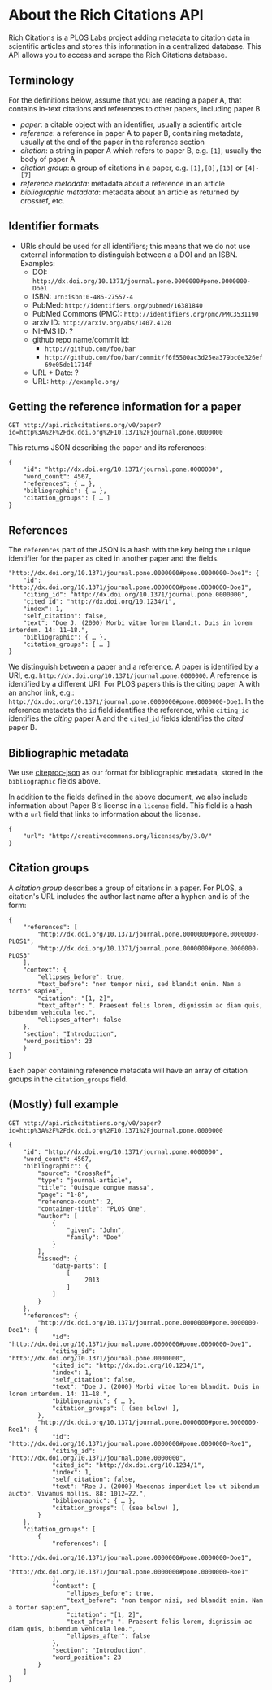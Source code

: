 # About the Rich Citations API
Rich Citations is a PLOS Labs project adding metadata to citation data in scientific articles and stores this information in a centralized database. This API allows you to access and scrape the Rich Citations database.

## Terminology
For the definitions below, assume that you are reading a paper A, that contains in-text citations and references to other papers, including paper B.
- *paper*: a citable object with an identifier, usually a scientific article
- *reference*: a reference in paper A to paper B, containing metadata, usually at the end of the paper in the reference section
- *citation*: a string in paper A which refers to paper B, e.g. `[1]`, usually the body of paper A
- *citation group*: a group of citations in a paper, e.g. `[1],[8],[13]` or `[4]-[7]`
- *reference metadata*: metadata about a reference in an article
- *bibliographic metadata*: metadata about an article as returned by
    crossref, etc.

## Identifier formats

- URIs should be used for all identifiers; this means that we do not
    use external information to distinguish between a a DOI and an ISBN.
    Examples:
    - DOI: `http://dx.doi.org/10.1371/journal.pone.0000000#pone.0000000-Doe1`
    - ISBN: `urn:isbn:0-486-27557-4`
    - PubMed: `http://identifiers.org/pubmed/16381840`
    - PubMed Commons (PMC): `http://identifiers.org/pmc/PMC3531190`
    - arxiv ID: `http://arxiv.org/abs/1407.4120`
    - NIHMS ID: ?
    - github repo name/commit id:
        - `http://github.com/foo/bar`
        - `http://github.com/foo/bar/commit/f6f5500ac3d25ea379bc0e326ef69e05de11714f`
    - URL + Date: ?
    - URL: `http://example.org/`

## Getting the reference information for a paper

```
GET http://api.richcitations.org/v0/paper?id=http%3A%2F%2Fdx.doi.org%2F10.1371%2Fjournal.pone.0000000
```

This returns JSON describing the paper and its references:

```
{
    "id": "http://dx.doi.org/10.1371/journal.pone.0000000",
    "word_count": 4567,
    "references": { … },
    "bibliographic": { … },
    "citation_groups": [ … ]
}
```

## References

The `references` part of the JSON is a hash with the key being the
unique identifier for the paper as cited in another paper and the
fields.

```
"http://dx.doi.org/10.1371/journal.pone.0000000#pone.0000000-Doe1": {
    "id": "http://dx.doi.org/10.1371/journal.pone.0000000#pone.0000000-Doe1",
    "citing_id": "http://dx.doi.org/10.1371/journal.pone.0000000",
    "cited_id": "http://dx.doi.org/10.1234/1",
    "index": 1,
    "self_citation": false,
    "text": "Doe J. (2000) Morbi vitae lorem blandit. Duis in lorem interdum. 14: 11–18.",
    "bibliographic": { … },
    "citation_groups": [ … ]
}
```

We distinguish between a paper and a reference. A paper is identified
by a URI, e.g. `http://dx.doi.org/10.1371/journal.pone.0000000`. A reference is identified by a
different URI. For PLOS papers this is the citing paper A with an anchor
link, e.g.: `http://dx.doi.org/10.1371/journal.pone.0000000#pone.0000000-Doe1`.
In the reference metadata the `id` field identifies the reference,
while `citing_id` identifies the *citing* paper A and the `cited_id`
fields identifies the *cited* paper B.

## Bibliographic metadata

We use
[citeproc-json](https://github.com/citation-style-language/schema/blob/master/csl-data.json)
as our format for bibliographic metadata, stored in the
`bibliographic` fields above.

In addition to the fields defined in the above document, we also
include information about Paper B's license in a `license` field.
This field is a hash with a `url` field that links to information
about the license.

```
{
    "url": "http://creativecommons.org/licenses/by/3.0/"
}
```

## Citation groups

A *citation group* describes a group of citations in a paper. For PLOS, a citation's URL includes the author last name after a hyphen and is of the form:

```
{
    "references": [
        "http://dx.doi.org/10.1371/journal.pone.0000000#pone.0000000-PLOS1",
        "http://dx.doi.org/10.1371/journal.pone.0000000#pone.0000000-PLOS3"
    ],
    "context": {
        "ellipses_before": true,
        "text_before": "non tempor nisi, sed blandit enim. Nam a tortor sapien",
        "citation": "[1, 2]",
        "text_after": ". Praesent felis lorem, dignissim ac diam quis, bibendum vehicula leo.",
        "ellipses_after": false
    },
    "section": "Introduction",
    "word_position": 23
    }
}
```

Each paper containing reference metadata will have an array of
citation groups in the `citation_groups` field.

## (Mostly) full example
```
GET http://api.richcitations.org/v0/paper?id=http%3A%2F%2Fdx.doi.org%2F10.1371%2Fjournal.pone.0000000

{
    "id": "http://dx.doi.org/10.1371/journal.pone.0000000",
    "word_count": 4567,
    "bibliographic": {
        "source": "CrossRef",
        "type": "journal-article",
        "title": "Quisque congue massa",
        "page": "1-8",
        "reference-count": 2,
        "container-title": "PLOS One",
        "author": [
            {
                "given": "John",
                "family": "Doe"
            }
        ],
        "issued": {
            "date-parts": [
                [
                     2013
                ]
            ]
        }
    },
    "references": {
        "http://dx.doi.org/10.1371/journal.pone.0000000#pone.0000000-Doe1": {
            "id": "http://dx.doi.org/10.1371/journal.pone.0000000#pone.0000000-Doe1",
            "citing_id": "http://dx.doi.org/10.1371/journal.pone.0000000",
            "cited_id": "http://dx.doi.org/10.1234/1",
            "index": 1,
            "self_citation": false,
            "text": "Doe J. (2000) Morbi vitae lorem blandit. Duis in lorem interdum. 14: 11–18.",
            "bibliographic": { … },
            "citation_groups": [ (see below) ],
        },
        "http://dx.doi.org/10.1371/journal.pone.0000000#pone.0000000-Roe1": {
            "id": "http://dx.doi.org/10.1371/journal.pone.0000000#pone.0000000-Roe1",
            "citing_id": "http://dx.doi.org/10.1371/journal.pone.0000000",
            "cited_id": "http://dx.doi.org/10.1234/1",
            "index": 1,
            "self_citation": false,
            "text": "Roe J. (2000) Maecenas imperdiet leo ut bibendum auctor. Vivamus mollis. 88: 1012–22.",
            "bibliographic": { … },
            "citation_groups": [ (see below) ],
        }
    },
    "citation_groups": [
        {
            "references": [
                "http://dx.doi.org/10.1371/journal.pone.0000000#pone.0000000-Doe1",
                "http://dx.doi.org/10.1371/journal.pone.0000000#pone.0000000-Roe1"
            ],
            "context": {
                "ellipses_before": true,
                "text_before": "non tempor nisi, sed blandit enim. Nam a tortor sapien",
                "citation": "[1, 2]",
                "text_after": ". Praesent felis lorem, dignissim ac diam quis, bibendum vehicula leo.",
                "ellipses_after": false
            },
            "section": "Introduction",
            "word_position": 23
        }
    ]
}
```
